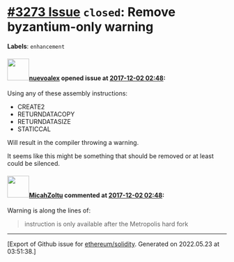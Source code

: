 # [\#3273 Issue](https://github.com/ethereum/solidity/issues/3273) `closed`: Remove byzantium-only warning
**Labels**: `enhancement`


#### <img src="https://avatars.githubusercontent.com/u/3839700?v=4" width="50">[nuevoalex](https://github.com/nuevoalex) opened issue at [2017-12-02 02:48](https://github.com/ethereum/solidity/issues/3273):

Using any of these assembly instructions:

- CREATE2
- RETURNDATACOPY
- RETURNDATASIZE
- STATICCAL

Will result in the compiler throwing a warning.

It seems like this might be something that should be removed or at least could be silenced.

#### <img src="https://avatars.githubusercontent.com/u/886059?u=408de357d90aae9b9ffc956970b8fd4eec642060&v=4" width="50">[MicahZoltu](https://github.com/MicahZoltu) commented at [2017-12-02 02:48](https://github.com/ethereum/solidity/issues/3273#issuecomment-348663628):

Warning is along the lines of:
> instruction is only available after the Metropolis hard fork


-------------------------------------------------------------------------------



[Export of Github issue for [ethereum/solidity](https://github.com/ethereum/solidity). Generated on 2022.05.23 at 03:51:38.]
